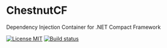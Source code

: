 ChestnutCF
==========

Dependency Injection Container for .NET Compact Framework

[![License MIT](https://go-shields.herokuapp.com/license-MIT-blue.png)](https://github.com/thaberkern/ChestnutCF/blob/master/LICENSE)
[![Build status](https://ci.appveyor.com/api/projects/status/noy3qmgepmk264nj)](https://ci.appveyor.com/project/thaberkern/chestnutcf)
